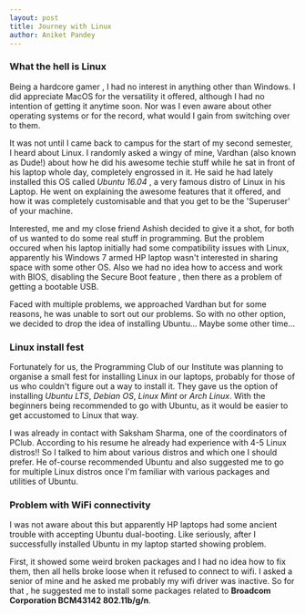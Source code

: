 ```yaml
---
layout: post
title: Journey with Linux
author: Aniket Pandey
---
```


### What the hell is Linux
Being a hardcore gamer , I had no interest in anything other than Windows. I did appreciate MacOS for the versatility it offered, although I had no intention of getting it anytime soon. Nor was I even aware about other operating systems or for the record, what would I gain from switching over to them.

It was not until I came back to campus for the start of my second semester, I heard about Linux. I randomly asked a wingy of mine, Vardhan (also known as Dude!) about how he did his awesome techie stuff while he sat in front of his laptop whole day, completely engrossed in it. He said he had lately installed this OS called *Ubuntu 16.04* , a very famous distro of Linux in his Laptop. He went on explaining the awesome features that it offered, and how it was completely customisable and that you get to be the 'Superuser' of your machine. 

Interested, me and my close friend Ashish decided to give it a shot, for both of us wanted to do some real stuff in programming. But the problem occured when his laptop initially had some compatibility issues with Linux, apparently his Windows 7 armed HP laptop wasn't interested in sharing space with some other OS. Also we had no idea how to access and work with BIOS, disabling the Secure Boot feature , then there as a problem of getting a bootable USB. 

Faced with multiple problems, we approached Vardhan but for some reasons, he was unable to sort out our problems. So with no other option, we decided to drop the idea of installing Ubuntu... Maybe some other time...

### Linux install fest
Fortunately for us, the Programming Club of our Institute was planning to organise a small fest for installing Linux in our laptops, probably for those of us who couldn't figure out a way to install it. They gave us the option of installing *Ubuntu LTS*, *Debian OS*, *Linux Mint* or *Arch Linux*. With the beginners being recommended to go with Ubuntu, as it would be easier to get accustomed to Linux that way.

I was already in contact with Saksham Sharma, one of the coordinators of PClub. According to his resume he already had experience with 4-5 Linux distros!! So I talked to him about various distros and which one I should prefer. He of-course recommended Ubuntu and also suggested me to go for multiple Linux distros once I'm familiar with various packages and utilities of Ubuntu.

### Problem with WiFi connectivity
I was not aware about this but apparently HP laptops had some ancient trouble with accepting Ubuntu dual-booting. Like seriously, after I successfully installed Ubuntu in my laptop started showing problem.

First, it showed some weird broken packages and I had no idea how to fix them, then all hells broke loose when it refused to connect to wifi. I asked a senior of mine and he asked me probably my wifi driver was inactive. So for that , he suggested me to install some packages related to **Broadcom Corporation BCM43142 802.11b/g/n**. 
